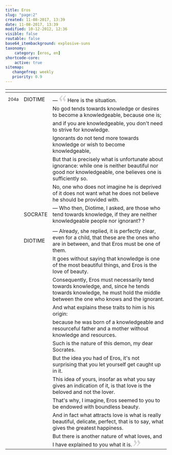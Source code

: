 ```yaml
---
title: Eros
slug: "page:2"
created: 11-08-2017, 13:39
date: 11-08-2017, 13:39
modified: 10-12-2012, 12:36
visible: false
routable: false
base64_itembackground: explosive-suns
taxonomy:
    category: [eros, en]
shortcode-core:
    active: true
sitemap:
   changefreq: weekly
   priority: 0.9
---
```


<div id="translation-text-rousi" markdown="1">

| <span hidden>hidden</span> | <span hidden>hidden</span> | <span hidden>hidden</span> |
| - | - | - |
|  | <span hidden>hidden</span> | <span hidden>hidden</span> |
| <sup>204a</sup> | DIOTIME |  — <span><svg xmlns="http://www.w3.org/2000/svg" width="22px" height="22px" viewBox="0 0 78 78" fill="lightgrey" opacity="1"><path d="M76.5 9.0009L57.0898 32.605c-.88226 1.10283-.88226 1.54397-.88226 1.76454 0 1.10286 1.76455 3.30857 2.8674 4.632l13.0167 14.99877L61.50123 74.9545 50.4727 59.51456c-2.87047-3.97028-10.80793-15.88413-10.80793-19.19267 0-1.76458.6617-2.4263 6.6171-9.7051C60.8395 12.74754 63.04522 10.98297 70.98575 3.0455L76.5 9.00092zm-38.16172 0L18.9281 32.605c-.88228 1.10283-.88228 1.54397-.88228 1.76454 0 1.10286 1.76457 3.30857 2.86742 4.632L33.92688 54.0003 23.3395 74.9545 12.30793 59.51456C9.44053 55.54428 1.5 43.63043 1.5 40.3219c0-1.76458.6617-2.4263 6.6171-9.7051C22.67475 12.74754 24.88043 10.98297 32.82097 3.0455l5.51732 5.9554z"/></svg></span> Here is the situation. |
|  |  | No god tends towards knowledge or desires to become a knowledgeable, because one is; |
|  |  | and if you are knowledgeable, you don't need to strive for knowledge. |
|  |  | Ignorants do not tend more towards knowledge or wish to become knowledgeable, |
|  |  | But that is precisely what is unfortunate about ignorance: while one is neither beautiful nor good nor knowledgeable, one believes one is sufficiently so. |
|  |  | No, one who does not imagine he is deprived of it does not want what he does not believe he should be provided with. |
|  | SOCRATE |  — Who then, Diotime, I asked, are those who tend towards knowledge, if they are neither knowledgeable people nor ignorant? ? |
|  |  |  |
|  | DIOTIME |  — Already, she replied, it is perfectly clear, even for a child, that these are the ones who are in between, and that Eros must be one of them. |
|  |  | It goes without saying that knowledge is one of the most beautiful things, and Eros is the love of beauty. |
|  |  | Consequently, Eros must necessarily tend towards knowledge, and, since he tends towards knowledge, he must hold the middle between the one who knows and the ignorant. |
|  |  | And what explains these traits to him is his origin: |
|  |  | because he was born of a knowledgeable and resourceful father and a mother without knowledge and resources. |
|  |  | Such is the nature of this demon, my dear Socrates. |
|  |  | But the idea you had of Eros, it's not surprising that you let yourself get caught up in it. |
|  |  | This idea of yours, insofar as what you say gives an indication of it, is that love is the beloved and not the lover. |
|  |  | That's why, I imagine, Eros seemed to you to be endowed with boundless beauty. |
|  |  | And in fact what attracts love is what is really beautiful, delicate, perfect, that is to say, what gives the greatest happiness. |
|  |  | But there is another nature of what loves, and I have explained to you what it is. <span><svg xmlns="http://www.w3.org/2000/svg" width="22px" height="22px" viewBox="0 0 78 78" fill="lightgrey" opacity="1"><path d="M1.5 68.9991L20.9102 45.395c.88226-1.10283.88226-1.54397.88226-1.76454 0-1.10286-1.76455-3.30857-2.8674-4.632L5.90836 23.9997 16.49877 3.0455 27.5273 18.48544c2.87047 3.97028 10.80793 15.88413 10.80793 19.19267 0 1.76458-.6617 2.4263-6.6171 9.7051C17.1605 65.25246 14.95478 67.01703 7.01425 74.9545L1.5 68.99908zm38.16172 0L59.0719 45.395c.88228-1.10283.88228-1.54397.88228-1.76454 0-1.10286-1.76457-3.30857-2.86742-4.632L44.07312 23.9997 54.6605 3.0455l11.03157 15.43992C68.55947 22.45572 76.5 34.36957 76.5 37.6781c0 1.76458-.6617 2.4263-6.6171 9.7051C55.32526 65.25246 53.11957 67.01703 45.17904 74.9545l-5.51732-5.9554z"/></svg></span> |

</div>